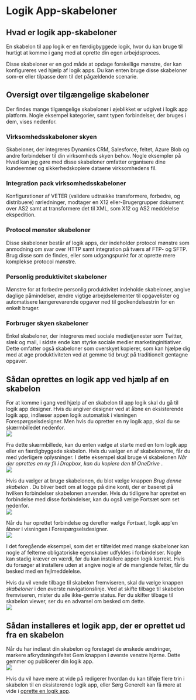 <properties
 pageTitle="Logik App-skabelonerne | Microsoft Azure"
 description="Lær, hvordan du bruger allerede er oprettet logik app-skabeloner til at hjælpe dig med at komme i gang"
 authors="kevinlam1"
 manager="dwrede"
 editor=""
 services="app-service\logic"
 documentationCenter=""/>

<tags
    ms.service="app-service-logic"
    ms.workload="integration"
    ms.tgt_pltfrm="na"
    ms.devlang="na"
    ms.topic="article"
    ms.date="08/24/2016"
    ms.author="klam"/>

# <a name="logic-app-templates"></a>Logik App-skabeloner

## <a name="what-are-logic-app-templates"></a>Hvad er logik app-skabeloner

En skabelon til app logik er en færdigbyggede logik, hvor du kan bruge til hurtigt at komme i gang med at oprette din egen arbejdsproces. 

Disse skabeloner er en god måde at opdage forskellige mønstre, der kan konfigureres ved hjælp af logik apps. Du kan enten bruge disse skabeloner som-er eller tilpasse dem til det pågældende scenarie.

## <a name="overview-of-available-templates"></a>Oversigt over tilgængelige skabeloner

Der findes mange tilgængelige skabeloner i øjeblikket er udgivet i logik app platform. Nogle eksempel kategorier, samt typen forbindelser, der bruges i dem, vises nedenfor.

### <a name="enterprise-cloud-templates"></a>Virksomhedsskabeloner skyen
Skabeloner, der integreres Dynamics CRM, Salesforce, feltet, Azure Blob og andre forbindelser til din virksomheds skyen behov. Nogle eksempler på Hvad kan jeg gøre med disse skabeloner omfatter organisere dine kundeemner og sikkerhedskopiere dataene virksomhedens fil.

### <a name="enterprise-integration-pack-templates"></a>Integration pack virksomhedsskabeloner
Konfigurationer af VETER (validere udtrække transformere, forbedre, og distribuere) rørledninger, modtager en X12 eller-Brugergrupper dokument over AS2 samt at transformere det til XML, som X12 og AS2 meddelelse ekspedition.

### <a name="protocol-pattern-templates"></a>Protocol mønster skabeloner
Disse skabeloner består af logik apps, der indeholder protocol mønstre som anmodning om svar over HTTP samt integration på tværs af FTP- og SFTP. Brug disse som de findes, eller som udgangspunkt for at oprette mere komplekse protocol mønstre.  

### <a name="personal-productivity-templates"></a>Personlig produktivitet skabeloner
Mønstre for at forbedre personlig produktivitet indeholde skabeloner, angive daglige påmindelser, ændre vigtige arbejdselementer til opgavelister og automatisere længerevarende opgaver ned til godkendelsestrin for en enkelt bruger.

### <a name="consumer-cloud-templates"></a>Forbruger skyen skabeloner
Enkel skabeloner, der integreres med sociale medietjenester som Twitter, slæk og mail, i sidste ende kan styrke sociale medier marketinginitiativer. Dette omfatter også skabeloner som overskyet kopierer, som kan hjælpe dig med at øge produktiviteten ved at gemme tid brugt på traditionelt gentagne opgaver. 

## <a name="how-to-create-a-logic-app-using-a-template"></a>Sådan oprettes en logik app ved hjælp af en skabelon 

For at komme i gang ved hjælp af en skabelon til app logik skal du gå til logik app designer. Hvis du angiver designer ved at åbne en eksisterende logik app, indlæser appen logik automatisk i visningen Forespørgselsdesigner. Men hvis du opretter en ny logik app, skal du se skærmbilledet nedenfor.  
 ![](../../includes/media/app-service-logic-templates/template7.png)  

Fra dette skærmbillede, kan du enten vælge at starte med en tom logik app eller en færdigbyggede skabelon. Hvis du vælger en af skabelonerne, får du med yderligere oplysninger. I dette eksempel skal bruge vi skabelonen *Når der oprettes en ny fil i Dropbox, kan du kopiere den til OneDrive* .  
 ![](../../includes/media/app-service-logic-templates/template2.png)  

Hvis du vælger at bruge skabelonen, du blot vælge knappen *Brug denne skabelon* . Du bliver bedt om at logge på dine konti, der er baseret på hvilken forbindelser skabelonen anvender. Hvis du tidligere har oprettet en forbindelse med disse forbindelser, kan du også vælge Fortsæt som set nedenfor.  
 ![](../../includes/media/app-service-logic-templates/template3.png)  

Når du har oprettet forbindelse og derefter vælge *Fortsæt*, logik app'en åbner i visningen i Forespørgselsdesigner.  
 ![](../../includes/media/app-service-logic-templates/template4.png)  

I det foregående eksempel, som det er tilfældet med mange skabeloner kan nogle af felterne obligatoriske egenskaber udfyldes i forbindelser. Nogle kan stadig kræver en værdi, før du kan installere appen logik korrekt. Hvis du forsøger at installere uden at angive nogle af de manglende felter, får du besked med en fejlmeddelelse.

Hvis du vil vende tilbage til skabelon fremviseren, skal du vælge knappen *skabeloner* i den øverste navigationslinje. Ved at skifte tilbage til skabelon fremviseren, mister du alle ikke-gemte status. Før du skifter tilbage til skabelon viewer, ser du en advarsel om besked om dette.  
 ![](../../includes/media/app-service-logic-templates/template5.png)  

## <a name="how-to-deploy-a-logic-app-created-from-a-template"></a>Sådan installeres et logik app, der er oprettet ud fra en skabelon

Når du har indlæst din skabelon og foretaget de ønskede ændringer, markere afkrydsningsfeltet Gem knappen i øverste venstre hjørne. Dette gemmer og publicerer din logik app.  
 ![](../../includes/media/app-service-logic-templates/template6.png)  

Hvis du vil have mere at vide på redigerer hvordan du kan tilføje flere trin i skabelon til en eksisterende logik app, eller Sørg Generelt kan få mere at vide i [oprette en logik app](app-service-logic-create-a-logic-app.md).